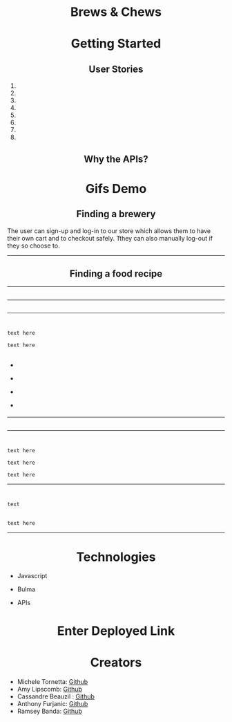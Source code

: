 <p align="center">
  <!-- <img src= -->
</p>


<h1 align="center"> Brews & Chews</h1>



<h1 align="center"> Getting Started</h1>




<h2 align="center"> User Stories</h2>



1. 
2. 
3. 
4. 
5. 
6. 
7. 
8. 





<h2 align="center"> Why the APIs?</h2>


<h2 align="center"> </h2>



<h1 align="center"> Gifs Demo</h1>



<h2 align="center">
 Finding a brewery </h2>

The user can sign-up and log-in to our store which allows them to have their own cart and to checkout safely. Tthey can also manually log-out if they so choose to. 

<p align="center">
  <!-- <img src="./images/userAuth.gif"> -->
</p>

___
<h2 align="center">
 Finding a food recipe </h2>



<p align="center">
  <!-- <img src="./images/Products.gif"> -->
</p>

___

<h2 align="center"> </h2>



<!-- <p align="center"><img src="./images/cart2.gif"> -->
</p>

_ _ _

<h2 align="center">
</h2>



<p align="center">
  <!-- <img src="./images/checkout.gif"> -->
</p>

_ _ _

<h1 align="center"></h1>



```
text here
```
```
text here
```


<h2 align="center"></h2>



+ 
- 
+  
-  

<h4 align="center"></h4>



<h4 align="center"></h4>



<h4 align="center"></h4>



<p align="center">
<!-- <img src="./images/cartModel.png"></p> -->

<h4 align="center"></h4>


___
<h2 align="center"></h2>


<p align="center">
<!-- <img src="./images/ExpressRoutes.png"></p> -->


<p align="center">
<!-- <img src="./images/controllers2.png"></p> -->

___
<h1 align="center"></h1>



```
text here
```



```
text here
```

```
text here
```




<p align="center">
<!-- <img src="./images/authRoutes.png"></p> -->


_ _ _

<h1 align="center"></h1>

<h2 align="center"></h2>


```
text
```



<h2 align="center"></h2>



 ```
 text here
 ```



_ _ _

<h1 align="center">Technologies</h1>

+ Javascript
- Bulma 
+ APIs

<h1 align="center">Enter Deployed Link</h1>



<h1 align="center">Creators</h1>

+  Michele Tornetta: [Github](https://github.com/MicheleTornetta)
+  Amy Lipscomb: [Github](https://github.com/AmyLipscomb)
+  Cassandre Beauzil : [Github](https://github.com/Cassandre0617)
+  Anthony Furjanic: [Github](https://github.com/Anthony-Furjanic)
+  Ramsey Banda: [Github]( )

